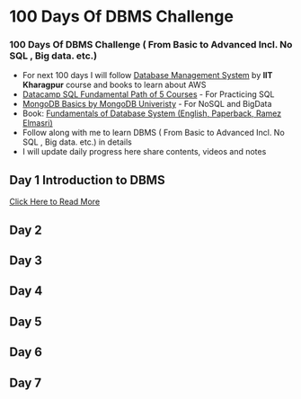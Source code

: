 # 100 Days Of DBMS Challenge
### 100 Days Of DBMS Challenge ( From Basic to Advanced Incl. No SQL , Big data. etc.)

- For next 100 days I will follow [Database Management System](https://nptel.ac.in/courses/106/105/106105175/) by <strong>IIT Kharagpur</strong> course and books to learn about AWS
- [Datacamp SQL Fundamental Path of 5 Courses](https://www.datacamp.com/tracks/sql-fundamentals) - For Practicing SQL
- [MongoDB Basics by MongoDB Univeristy](https://university.mongodb.com/courses/M001/about) - For NoSQL and BigData
- Book: [Fundamentals of Database System  (English, Paperback, Ramez Elmasri)](https://www.flipkart.com/fundamentals-database-system/p/itm82407fe9896b4?iid=9b8fba0e-9fa1-48b1-9f33-070417cc3a0c.9789332582705.PRODUCTSUMMARY&ppt=hp&lid=LSTBOK9789332582705LRGMCN&pid=9789332582705&affid=adhikarip3&ssid=fwyll4two5va0r9c1623610691088&ppn=homepage)
- Follow along with me to learn DBMS ( From Basic to Advanced Incl. No SQL , Big data. etc.) in details
- I will update daily progress here share contents, videos and notes


## Day 1 Introduction to DBMS
[Click Here to Read More](/day-1-100DaysOfDBMS.md)

## Day 2 

## Day 3 

## Day 4 

## Day 5 

## Day 6 

## Day 7 

